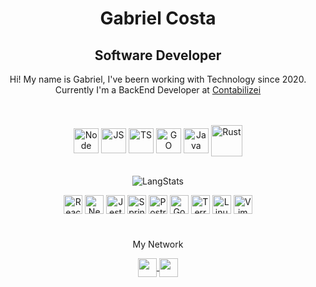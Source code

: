 <head>
  <link rel="stylesheet" href="https://cdn.jsdelivr.net/gh/devicons/devicon@v2.15.1/devicon.min.css">     
</head>
<div align="center">

  <div>
  <h1>Gabriel Costa</h1>
  <h2>Software Developer</h2>

  <p>Hi! My name is Gabriel, I've beern working with Technology since 2020. <br>
  Currently I'm a BackEnd Developer at <a href="https://www.contabilizei.com.br">Contabilizei</a>
  </p>
  <br/>
  </div>
  
  <div style="display: inline_block"><br>
    <img align="center" alt="Node" height="40" width="40" src="https://cdn.jsdelivr.net/gh/devicons/devicon/icons/nodejs/nodejs-original.svg">
    <img align="center" alt="JS" height="40" width="40" src="https://cdn.jsdelivr.net/gh/devicons/devicon/icons/javascript/javascript-original.svg">
    <img align="center" alt="TS" height="40" width="40" src="https://cdn.jsdelivr.net/gh/devicons/devicon/icons/typescript/typescript-original.svg">
    <img align="center" alt="GO" height="40" width="40" src="https://cdn.jsdelivr.net/gh/devicons/devicon/icons/go/go-original-wordmark.svg">
    <img align="center" alt="Java" height="40" width="40" src="https://cdn.jsdelivr.net/gh/devicons/devicon/icons/java/java-plain.svg">
    <img align="center" alt="Rust" height="50" width="50" src="https://cdn.jsdelivr.net/gh/devicons/devicon/icons/rust/rust-plain.svg">
  </div>
  <br>

![LangStats](https://github-readme-stats.vercel.app/api/top-langs/?username=costiss&hide_progress=true&&hide=html,shell,makefile,lua,Dockerfile&theme=dracula)

  <div style="display: inline_block">
      <img alt="React" height="30" src="https://cdn.jsdelivr.net/gh/devicons/devicon/icons/react/react-original.svg" />      
      <img alt="NestJs" height="30" src="https://cdn.jsdelivr.net/gh/devicons/devicon/icons/nestjs/nestjs-plain.svg" />
      <img alt="Jest" height="30" src="https://cdn.jsdelivr.net/gh/devicons/devicon/icons/jest/jest-plain.svg" />
      <img alt="Spring" height="30" src="https://cdn.jsdelivr.net/gh/devicons/devicon/icons/spring/spring-original.svg" />
      <img alt="PostrgeSQL" height="30" src="https://cdn.jsdelivr.net/gh/devicons/devicon/icons/postgresql/postgresql-original.svg" />      
      <img alt="GoogleCloud" height="30" src="https://cdn.jsdelivr.net/gh/devicons/devicon/icons/googlecloud/googlecloud-original.svg" />
      <img alt="Terraform" height="30" src="https://cdn.jsdelivr.net/gh/devicons/devicon/icons/terraform/terraform-original.svg" />         
      <img alt="Linux" height="30" src="https://cdn.jsdelivr.net/gh/devicons/devicon/icons/linux/linux-original.svg" />
      <img alt="Vim" height="30" src="https://cdn.jsdelivr.net/gh/devicons/devicon/icons/vim/vim-plain.svg" />         
  </div>
  
  <br>
  <div style="margin-top: 20px" >
      <p>My Network</p>
      <div >
          <a href="https://www.linkedin.com/in/gabriel-costa-martins-ganassin-b6a3231a4/">
              <img align="center" height="30" src="https://img.shields.io/badge/LinkedIn-0077B5?style=for-the-badge&logo=linkedin&logoColor=white" />
          </a>
          <a href="mailto:gabricostam@gmail.com">
              <img align="center" height="30" src="https://img.shields.io/badge/Gmail-D14836?style=for-the-badge&logo=gmail&logoColor=white" />
          </a>
      </div>
  </div>

</div>
